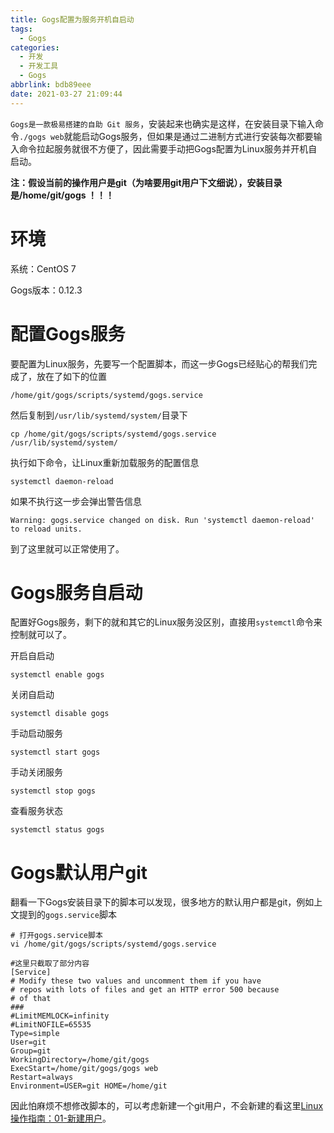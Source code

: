 ```yaml
---
title: Gogs配置为服务开机自启动
tags:
  - Gogs
categories:
  - 开发
  - 开发工具
  - Gogs
abbrlink: bdb89eee
date: 2021-03-27 21:09:44
---
```



`Gogs是一款极易搭建的自助 Git 服务`，安装起来也确实是这样，在安装目录下输入命令`./gogs web`就能启动Gogs服务，但如果是通过二进制方式进行安装每次都要输入命令拉起服务就很不方便了，因此需要手动把Gogs配置为Linux服务并开机自启动。

<!-- more -->

**注：假设当前的操作用户是git（为啥要用git用户下文细说），安装目录是/home/git/gogs ！！！**



# 环境

系统：CentOS 7

Gogs版本：0.12.3



# 配置Gogs服务

要配置为Linux服务，先要写一个配置脚本，而这一步Gogs已经贴心的帮我们完成了，放在了如下的位置

``` shell
/home/git/gogs/scripts/systemd/gogs.service
```

然后复制到`/usr/lib/systemd/system/`目录下

```shell
cp /home/git/gogs/scripts/systemd/gogs.service /usr/lib/systemd/system/
```

执行如下命令，让Linux重新加载服务的配置信息

```
systemctl daemon-reload
```

如果不执行这一步会弹出警告信息

``` shell
Warning: gogs.service changed on disk. Run 'systemctl daemon-reload' to reload units.
```

到了这里就可以正常使用了。



# Gogs服务自启动

配置好Gogs服务，剩下的就和其它的Linux服务没区别，直接用`systemctl`命令来控制就可以了。

开启自启动

```shell
systemctl enable gogs
```

关闭自启动

```shell
systemctl disable gogs
```

手动启动服务

```shell
systemctl start gogs
```

手动关闭服务

```shell
systemctl stop gogs
```

查看服务状态

``` shell
systemctl status gogs
```



# Gogs默认用户git

翻看一下Gogs安装目录下的脚本可以发现，很多地方的默认用户都是git，例如上文提到的`gogs.service`脚本

``` shell
# 打开gogs.service脚本
vi /home/git/gogs/scripts/systemd/gogs.service

#这里只截取了部分内容
[Service]
# Modify these two values and uncomment them if you have
# repos with lots of files and get an HTTP error 500 because
# of that
###
#LimitMEMLOCK=infinity
#LimitNOFILE=65535
Type=simple
User=git
Group=git
WorkingDirectory=/home/git/gogs
ExecStart=/home/git/gogs/gogs web
Restart=always
Environment=USER=git HOME=/home/git
```

因此怕麻烦不想修改脚本的，可以考虑新建一个git用户，不会新建的看这里[Linux操作指南：01-新建用户](https://www.zhixing.icu/archives/linux-cao-zuo-zhi-nan-01--xin-jian-yong-hu)。

